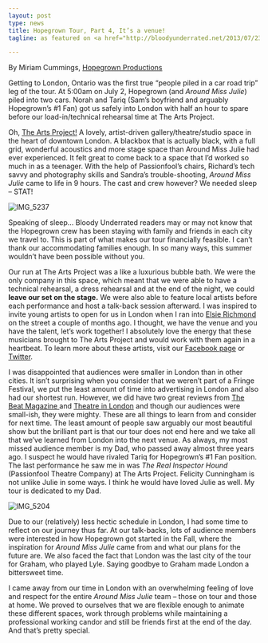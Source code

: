 ```yaml
---
layout: post
type: news
title: Hopegrown Tour, Part 4, It’s a venue!
tagline: as featured on <a href="http://bloodyunderrated.net/2013/07/23/hopegrown-tour-part-4-its-a-venue/">Bloody Underrated</a>

---
```

<p>By Miriam Cummings, <a href="http://www.hopegrown.ca/">Hopegrown Productions</a></p>

<p>Getting to London, Ontario was the first true “people piled in a car road trip” leg of the tour. At 5:00am on July 2, Hopegrown (and <em>Around Miss Julie</em>) piled into two cars.  Norah and Tariq (Sam’s boyfriend and arguably Hopegrown’s #1 Fan) got us safely into London with half an hour to spare before our load-in/technical rehearsal time at The Arts Project.</p>

<p>Oh, <a href="http://www.artsproject.ca/">The Arts Project!</a>  A lovely, artist-driven gallery/theatre/studio space in the heart of downtown London.  A blackbox that is actually black, with a full grid, wonderful acoustics and more stage space than Around Miss Julie had ever experienced.  It felt great to come back to a space that I’d worked so much in as a teenager. With the help of Passionfool’s chairs, Richard’s tech savvy and photography skills and Sandra’s trouble-shooting, <em>Around Miss Julie </em>came to life in 9 hours. The cast and crew however?  We needed sleep &ndash; STAT!</p>

<p><img alt="IMG_5237" src="/images/img_5237.jpg"></p>
<p>Speaking of sleep… Bloody Underrated readers may or may not know that the Hopegrown crew has been staying with family and friends in each city we travel to. This is part of what makes our tour financially feasible. I can’t thank our accommodating families enough. In so many ways, this summer wouldn’t have been possible without you.</p>

<p>Our run at The Arts Project was a like a luxurious bubble bath. We were the only company in this space, which meant that we were able to have a technical rehearsal, a dress rehearsal and at the end of the night, we could <strong>leave our set on the stage.</strong> We were also able to feature local artists before each performance and host a talk-back session afterward. I was inspired to invite young artists to open for us in London when I ran into <a href="https://www.facebook.com/pages/Elsie-Richmond/163253870444606">Elsie Richmond</a> on the street a couple of months ago. I thought, we have the venue and you have the talent, let’s work together! I absolutely love the energy that these musicians brought to The Arts Project and would work with them again in a heartbeat. To learn more about these artists, visit our <a href="facebook.com/HopegrownProductions">Facebook page</a> or <a href="https://twitter.com/HopegrownPro">Twitter</a>.</p>

<p>I was disappointed that audiences were smaller in London than in other cities. It isn’t surprising when you consider that we weren’t part of a Fringe Festival, we put the least amount of time into advertising in London and also had our shortest run. However, we did have two great reviews from <a href="http://www.thebeatmagazine.ca/index.php/theatre-reviews/1746-around-miss-julie-summer-tour-2013-catch-it-while-you-can">The Beat Magazine </a>and <a href="http://theatreinlondon.ca/2013/07/around-miss-julie-review/">Theatre in London</a> and though our audiences were small-ish, they were mighty. These are all things to learn from and consider for next time. The least amount of people saw arguably our most beautiful show but the brilliant part is that our tour does not end here and we take all that we’ve learned from London into the next venue. As always, my most missed audience member is my Dad, who passed away almost three years ago. I suspect he would have rivaled Tariq for Hopegrown’s #1 Fan position. The last performance he saw me in was <em>The Real Inspector Hound</em> (Passionfool Theatre Company) at The Arts Project. Felicity Cunningham is not unlike Julie in some ways. I think he would have loved Julie as well. My tour is dedicated to my Dad.</p>

<p><img alt="IMG_5204" src="/images/img_5204.jpg"></p>
<p>Due to our (relatively) less hectic schedule in London, I had some time to reflect on our journey thus far. At our talk-backs, lots of audience members were interested in how Hopegrown got started in the Fall, where the inspiration for <em>Around Miss Julie</em> came from and what our plans for the future are. We also faced the fact that London was the last city of the tour for Graham, who played Lyle. Saying goodbye to Graham made London a bittersweet time.</p>

<p>I came away from our time in London with an overwhelming feeling of love and respect for the entire <em>Around Miss Julie</em> team &ndash; those on tour and those at home. We proved to ourselves that we are flexible enough to animate these different spaces, work through problems while maintaining a professional working candor and still be friends first at the end of the day. And that’s pretty special.</p>
